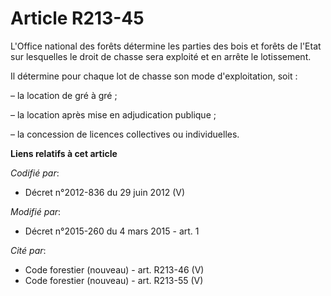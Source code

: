 # Article R213-45

L'Office national des forêts détermine les parties des bois et forêts de l'Etat sur lesquelles le droit de chasse sera
exploité et en arrête le lotissement.

Il détermine pour chaque lot de chasse son mode d'exploitation, soit :

– la location de gré à gré ;

– la location après mise en adjudication publique ;

– la concession de licences collectives ou individuelles.

**Liens relatifs à cet article**

_Codifié par_:

  - Décret n°2012-836 du 29 juin 2012 (V)

_Modifié par_:

  - Décret n°2015-260 du 4 mars 2015 - art. 1

_Cité par_:

  - Code forestier (nouveau) - art. R213-46 (V)
  - Code forestier (nouveau) - art. R213-55 (V)

